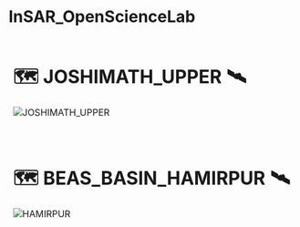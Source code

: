 # InSAR_OpenScienceLab


<table>
<thead>
<tr>
<td>

# 🗺️ JOSHIMATH_UPPER 🛰️

![JOSHIMATH_UPPER](https://github.com/1kaiser/InSAR_OpenScienceLab/blob/main/JOSHIMATH_UPPER.png)
</td>
</tr>
</tbody>
</table>

<table>
<thead>
<tr>
<td>

# 🗺️ BEAS_BASIN_HAMIRPUR 🛰️


![HAMIRPUR](https://github.com/1kaiser/InSAR_OpenScienceLab/blob/main/HAMIRPUR.png)
</td>
</tr>
</tbody>
</table>
